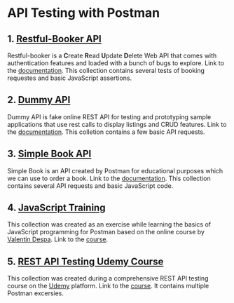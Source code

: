 # API Testing with Postman

## 1. [Restful-Booker API](https://github.com/jakubrylko/postman-api-testing/blob/main/restful-booker.json)
Restful-booker is a **C**reate **R**ead **U**pdate **D**elete Web API that comes with authentication features and loaded with a bunch of bugs to explore. Link to the [documentation](https://restful-booker.herokuapp.com). This collection contains several tests of booking requestes and basic JavaScript assertions.

## 2. [Dummy API](https://github.com/jakubrylko/postman-api-testing/blob/main/dummy-api.json)
Dummy API is fake online REST API for testing and prototyping sample applications that use rest calls to display listings and CRUD features. Link to the [documentation](https://dummy.restapiexample.com). This colletion contains a few basic API requests.

## 3. [Simple Book API](https://github.com/jakubrylko/postman-api-testing/blob/main/simple-book.json)
Simple Book is an API created by Postman for educational purposes which we can use to order a book. Link to the [documentation](https://www.postman.com/zekipeki/workspace/simple-book-api/documentation/15380335-0ba66f0d-dc4d-4e33-86b7-b319fecacb17). This collection contains several API requests and basic JavaScript code.

## 4. [JavaScript Training](https://github.com/jakubrylko/postman-api-testing/blob/main/javascript-training.json)
This collection was created as an exercise while learning the basics of JavaScript programming for Postman based on the online course by [Valentin Despa](https://github.com/vdespa). Link to the [course](https://www.youtube.com/watch?v=juuhb3W8xT4&ab_channel=ValentinDespa).

## 5. [REST API Testing Udemy Course](https://github.com/jakubrylko/postman-api-testing/blob/main/udemy-course.json)
This collection was created during a comprehensive REST API testing course on the [Udemy](https://www.udemy.com/) platform. Link to the [course](https://www.udemy.com/course/rest-assured-java/). It contains multiple Postman excersies.
